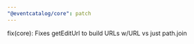 ```yaml
---
"@eventcatalog/core": patch
---
```


fix(core): Fixes getEditUrl to build URLs w/URL vs just path.join

